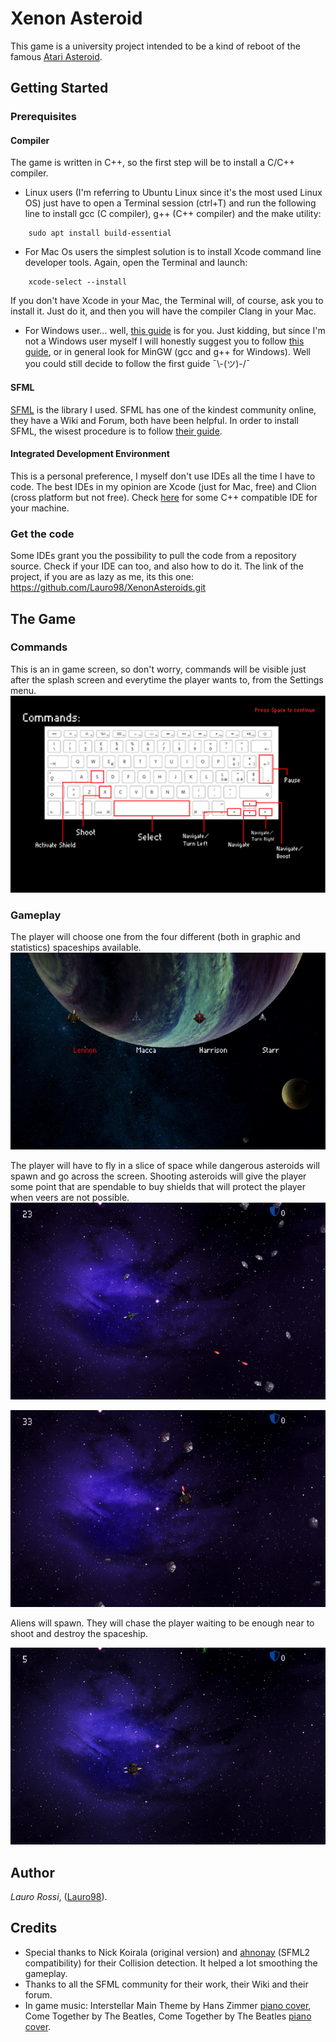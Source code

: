 # Xenon Asteroid

This game is a university project intended to be a kind of reboot of the famous [Atari Asteroid](https://www.youtube.com/watch?v=BgloG8yt-jA).

## Getting Started

### Prerequisites
#### Compiler

The game is written in C++, so the first step will be to install a C/C++ compiler.

- Linux users (I'm referring to Ubuntu Linux since it's the most used Linux OS) just have to open a Terminal session (ctrl+T) and run the following line to install gcc (C compiler), g++ (C++ compiler) and the make utility:
```
    sudo apt install build-essential
```
- For Mac Os users the simplest solution is to install Xcode command line developer tools. Again, open the Terminal and launch:
```
    xcode-select --install
```
If you don't have Xcode in your Mac, the Terminal will, of course, ask you to install it. Just do it, and then you will have the compiler Clang in your Mac.

- For Windows user... well, [this guide](https://www.avoiderrors.com/completely-remove-windows-10-and-install-ubuntu/) is for you.
Just kidding, but since I'm not a Windows user myself I will honestly suggest you to follow [this guide](https://www.ics.uci.edu/~pattis/common/handouts/mingweclipse/mingw.html), or in general look for MinGW (gcc and g++ for Windows).
Well you could still decide to follow the first guide  ¯\\-(ツ)-/¯

#### SFML
[SFML](https://www.sfml-dev.org) is the library I used. SFML has one of the kindest community online, they have a Wiki and Forum, both have been helpful.
In order to install SFML, the wisest procedure is to follow [their guide](https://www.sfml-dev.org/tutorials/2.5/).

#### Integrated Development Environment
This is a personal preference, I myself don't use IDEs all the time I have to code.
The best IDEs in my opinion are Xcode (just for Mac, free) and Clion (cross platform but not free).
Check [here](https://hackr.io/blog/cpp-ide) for some C++ compatible IDE for your machine.

    
### Get the code
Some IDEs grant you the possibility to pull the code from a repository source. Check if your IDE can too, and also how to do it.
The link of the project, if you are as lazy as me, its this one:  https://github.com/Lauro98/XenonAsteroids.git

## The Game
### Commands
This is an in game screen, so don't worry, commands will be visible just after the splash screen and everytime the player wants to, from the Settings menu.
![Commands](media/commands.png)
### Gameplay

The player will choose one from the four different (both in graphic and statistics) spaceships available.
![Select Spaceship](ReadMe_images/select_spaceship.gif)

The player will have to fly in a slice of space while dangerous asteroids will spawn and go across the screen.
Shooting asteroids will give the player some point that are spendable to buy shields that will protect the player when veers are not possible.
![Game play 1](ReadMe_images/gameplay1.gif)

![Game play 2](ReadMe_images/gameplay2.gif)

Aliens will spawn. They will chase the player waiting to be enough near to shoot and destroy the spaceship.

![Game play 3](ReadMe_images/gameplay3.gif)


## Author
*Lauro Rossi*, ([Lauro98](https://github.com/Lauro98)).

## Credits
* Special thanks to Nick Koirala (original version) and [ahnonay](https://github.com/ahnonay) (SFML2 compatibility) for their Collision detection. It helped a lot smoothing the gameplay.
* Thanks to all the SFML community for their work, their Wiki and their forum.
* In game music: Interstellar Main Theme by Hans Zimmer [piano cover](https://www.youtube.com/watch?v=4y33h81phKU), Come Together by The Beatles, Come Together by The Beatles [piano cover](https://www.youtube.com/watch?v=RkyC5QSNOK4).